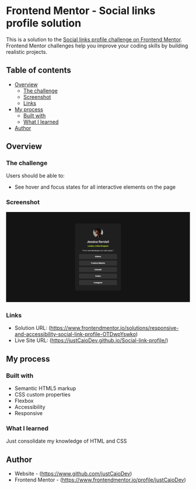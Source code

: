 # Frontend Mentor - Social links profile solution

This is a solution to the [Social links profile challenge on Frontend Mentor](https://www.frontendmentor.io/challenges/social-links-profile-UG32l9m6dQ). Frontend Mentor challenges help you improve your coding skills by building realistic projects. 

## Table of contents

- [Overview](#overview)
  - [The challenge](#the-challenge)
  - [Screenshot](#screenshot)
  - [Links](#links)
- [My process](#my-process)
  - [Built with](#built-with)
  - [What I learned](#what-i-learned)
- [Author](#author)


## Overview

### The challenge

Users should be able to:

- See hover and focus states for all interactive elements on the page

### Screenshot

![](./design/Social_link_profile_screenshot.png)

### Links

- Solution URL: (https://www.frontendmentor.io/solutions/responsive-and-accessibility-social-link-profile-OTDwpYswko)
- Live Site URL: (https://justCaioDev.github.io/Social-link-profile/)

## My process

### Built with

- Semantic HTML5 markup
- CSS custom properties
- Flexbox
- Accessibility
- Responsive

### What I learned

Just consolidate my knowledge of HTML and CSS

## Author

- Website - (https://www.github.com/justCaioDev)
- Frontend Mentor - (https://www.frontendmentor.io/profile/justCaioDev)
